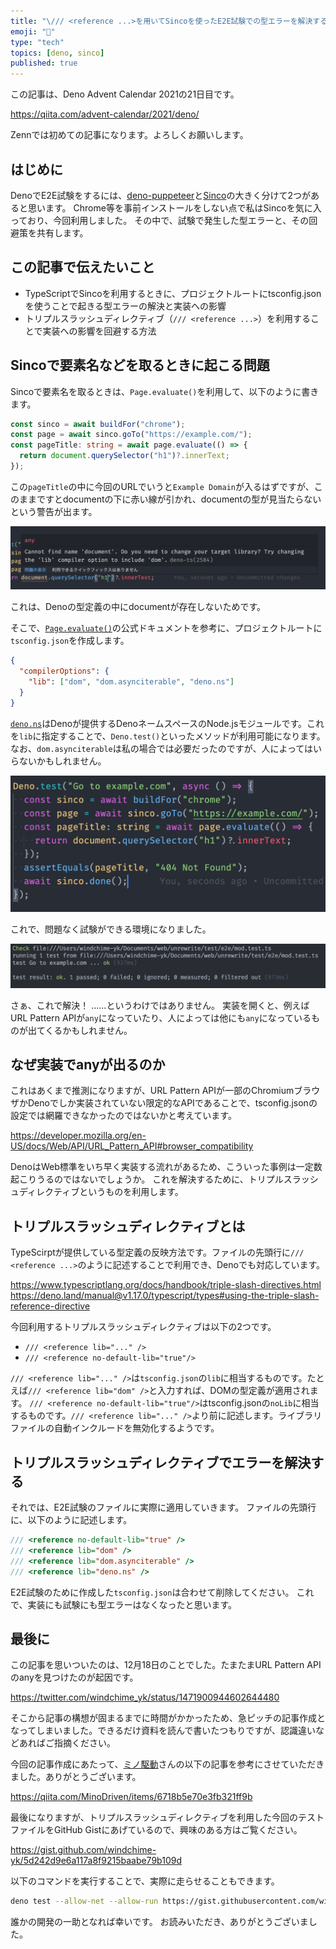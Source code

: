 ```yaml
---
title: "\/// <reference ...>を用いてSincoを使ったE2E試験での型エラーを解決する"
emoji: "🦕"
type: "tech"
topics: [deno, sinco]
published: true
---
```


この記事は、Deno Advent Calendar 2021の21日目です。

https://qiita.com/advent-calendar/2021/deno/

Zennでは初めての記事になります。よろしくお願いします。

## はじめに

DenoでE2E試験をするには、[deno-puppeteer](https://deno.land/x/puppeteer@9.0.2)と[Sinco](https://deno.land/x/sinco@v3.1.0)の大きく分けて2つがあると思います。
Chrome等を事前インストールをしない点で私はSincoを気に入っており、今回利用しました。
その中で、試験で発生した型エラーと、その回避策を共有します。

## この記事で伝えたいこと

- TypeScriptでSincoを利用するときに、プロジェクトルートにtsconfig.jsonを使うことで起きる型エラーの解決と実装への影響
- トリプルスラッシュディレクティブ（`/// <reference ...>`）を利用することで実装への影響を回避する方法

## Sincoで要素名などを取るときに起こる問題

Sincoで要素名を取るときは、`Page.evaluate()`を利用して、以下のように書きます。

```typescript
const sinco = await buildFor("chrome");
const page = await sinco.goTo("https://example.com/");
const pageTitle: string = await page.evaluate(() => {
  return document.querySelector("h1")?.innerText;
});
```

この`pageTitle`の中に今回のURLでいうと`Example Domain`が入るはずですが、このままですとdocumentの下に赤い線が引かれ、documentの型が見当たらないという警告が出ます。

![](/images/deno-sinco-usecase/sinco-type-err.png)

これは、Denoの型定義の中にdocumentが存在しないためです。

そこで、[`Page.evaluate()`](https://drash.land/sinco/v3.x/tutorials/page/evaluate)の公式ドキュメントを参考に、プロジェクトルートに`tsconfig.json`を作成します。

```json
{
  "compilerOptions": {
    "lib": ["dom", "dom.asynciterable", "deno.ns"]
  }
}
```

[`deno.ns`](https://github.com/denoland/deno.ns)はDenoが提供するDenoネームスペースのNode.jsモジュールです。これを`lib`に指定することで、`Deno.test()`といったメソッドが利用可能になります。
なお、`dom.asynciterable`は私の場合では必要だったのですが、人によってはいらないかもしれません。

![](/images/deno-sinco-usecase/sinco-allgreen.png)

これで、問題なく試験ができる環境になりました。

![](/images/deno-sinco-usecase/sinco-test-pass.png)

さぁ、これで解決！ ……というわけではありません。
実装を開くと、例えばURL Pattern APIが`any`になっていたり、人によっては他にも`any`になっているものが出てくるかもしれません。

## なぜ実装でanyが出るのか

これはあくまで推測になりますが、URL Pattern APIが一部のChromiumブラウザかDenoでしか実装されていない限定的なAPIであることで、tsconfig.jsonの設定では網羅できなかったのではないかと考えています。

https://developer.mozilla.org/en-US/docs/Web/API/URL_Pattern_API#browser_compatibility

DenoはWeb標準をいち早く実装する流れがあるため、こういった事例は一定数起こりうるのではないでしょうか。
これを解決するために、トリプルスラッシュディレクティブというものを利用します。

## トリプルスラッシュディレクティブとは

TypeScirptが提供している型定義の反映方法です。ファイルの先頭行に`/// <reference ...>`のように記述することで利用でき、Denoでも対応しています。

https://www.typescriptlang.org/docs/handbook/triple-slash-directives.html
https://deno.land/manual@v1.17.0/typescript/types#using-the-triple-slash-reference-directive

今回利用するトリプルスラッシュディレクティブは以下の2つです。

- `/// <reference lib="..." />`
- `/// <reference no-default-lib="true"/>`

`/// <reference lib="..." />`は`tsconfig.json`の`lib`に相当するものです。たとえば`/// <reference lib="dom" />`と入力すれば、DOMの型定義が適用されます。
`/// <reference no-default-lib="true"/>`はtsconfig.jsonの`noLib`に相当するものです。`/// <reference lib="..." />`より前に記述します。ライブラリファイルの自動インクルードを無効化するようです。

## トリプルスラッシュディレクティブでエラーを解決する

それでは、E2E試験のファイルに実際に適用していきます。
ファイルの先頭行に、以下のように記述します。

```typescript
/// <reference no-default-lib="true" />
/// <reference lib="dom" />
/// <reference lib="dom.asynciterable" />
/// <reference lib="deno.ns" />
```

E2E試験のために作成した`tsconfig.json`は合わせて削除してください。
これで、実装にも試験にも型エラーはなくなったと思います。

## 最後に

この記事を思いついたのは、12月18日のことでした。たまたまURL Pattern APIのanyを見つけたのが起因です。

https://twitter.com/windchime_yk/status/1471900944602644480

そこから記事の構想が固まるまでに時間がかかったため、急ピッチの記事作成となってしまいました。できるだけ資料を読んで書いたつもりですが、認識違いなどあればご指摘ください。

今回の記事作成にあたって、[ミノ駆動](https://twitter.com/MinoDriven)さんの以下の記事を参考にさせていただきました。ありがとうございます。

https://qiita.com/MinoDriven/items/6718b5e70e3fb321ff9b

最後になりますが、トリプルスラッシュディレクティブを利用した今回のテストファイルをGitHub Gistにあげているので、興味のある方はご覧ください。

https://gist.github.com/windchime-yk/5d242d9e6a117a8f9215baabe79b109d

以下のコマンドを実行することで、実際に走らせることもできます。

``` bash
deno test --allow-net --allow-run https://gist.githubusercontent.com/windchime-yk/5d242d9e6a117a8f9215baabe79b109d/raw/4e534d8e7c7f5f4c1225b0ad1375917869b10720/deno.e2e.ts
```

誰かの開発の一助となれば幸いです。
お読みいただき、ありがとうございました。
